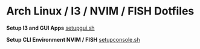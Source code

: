 # Arch Linux / I3 / NVIM / FISH Dotfiles

**Setup I3 and GUI Apps**
[setupgui.sh](https://github.com/sheeeeee33eeesh/DotFiles/blob/master/setupgui.sh)

**Setup CLI Environment NVIM / FISH**
[setupconsole.sh](https://github.com/sheeeeee33eeesh/DotFiles/blob/master/setupconsole.sh)
